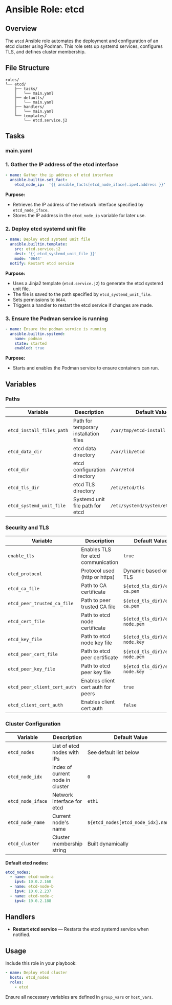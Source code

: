 # Ansible Role: etcd

## Overview
The `etcd` Ansible role automates the deployment and configuration of an etcd cluster using Podman. This role sets up systemd services, configures TLS, and defines cluster membership.

## File Structure
```
roles/
└── etcd/
    ├── tasks/
    │   └── main.yaml
    ├── defaults/
    │   └── main.yaml
    ├── handlers/
    │   └── main.yaml
    └── templates/
        └── etcd.service.j2
```

## Tasks
### main.yaml

### 1. Gather the IP address of the etcd interface
```yaml
- name: Gather the ip address of etcd interface
  ansible.builtin.set_fact:
    etcd_node_ip:  '{{ ansible_facts[etcd_node_iface].ipv4.address }}'
```
**Purpose:**
- Retrieves the IP address of the network interface specified by `etcd_node_iface`.
- Stores the IP address in the `etcd_node_ip` variable for later use.

### 2. Deploy etcd systemd unit file
```yaml
- name: Deploy etcd systemd unit file
  ansible.builtin.template:
    src: etcd.service.j2
    dest: '{{ etcd_systemd_unit_file }}'
    mode: '0644'
  notify: Restart etcd service
```
**Purpose:**
- Uses a Jinja2 template (`etcd.service.j2`) to generate the etcd systemd unit file.
- The file is saved to the path specified by `etcd_systemd_unit_file`.
- Sets permissions to `0644`.
- Triggers a handler to restart the etcd service if changes are made.

### 3. Ensure the Podman service is running
```yaml
- name: Ensure the podman service is running
  ansible.builtin.systemd:
    name: podman
    state: started
    enabled: true
```
**Purpose:**
- Starts and enables the Podman service to ensure containers can run.

## Variables

### Paths
| Variable                  | Description                          | Default Value              |
|---------------------------|--------------------------------------|----------------------------|
| `etcd_install_files_path` | Path for temporary installation files| `/var/tmp/etcd-install`     |
| `etcd_data_dir`           | etcd data directory                  | `/var/lib/etcd`            |
| `etcd_dir`                | etcd configuration directory         | `/var/etcd`                |
| `etcd_tls_dir`            | etcd TLS directory                   | `/etc/etcd/tls`            |
| `etcd_systemd_unit_file`  | Systemd unit file path for etcd      | `/etc/systemd/system/etcd.service` |

### Security and TLS
| Variable                      | Description                          | Default Value              |
|-------------------------------|--------------------------------------|----------------------------|
| `enable_tls`                  | Enables TLS for etcd communication   | `true`                     |
| `etcd_protocol`               | Protocol used (http or https)        | Dynamic based on TLS       |
| `etcd_ca_file`                | Path to CA certificate               | `${etcd_tls_dir}/etcd-ca.pem` |
| `etcd_peer_trusted_ca_file`   | Path to peer trusted CA file         | `${etcd_tls_dir}/etcd-ca.pem` |
| `etcd_cert_file`              | Path to etcd node certificate        | `${etcd_tls_dir}/etcd-node.pem` |
| `etcd_key_file`               | Path to etcd node key file           | `${etcd_tls_dir}/etcd-node.key` |
| `etcd_peer_cert_file`         | Path to etcd peer certificate        | `${etcd_tls_dir}/etcd-node.pem` |
| `etcd_peer_key_file`          | Path to etcd peer key file           | `${etcd_tls_dir}/etcd-node.key` |
| `etcd_peer_client_cert_auth`  | Enables client cert auth for peers   | `true`                     |
| `etcd_client_cert_auth`       | Enables client cert auth             | `false`                    |

### Cluster Configuration
| Variable                  | Description                          | Default Value              |
|---------------------------|--------------------------------------|----------------------------|
| `etcd_nodes`              | List of etcd nodes with IPs          | See default list below     |
| `etcd_node_idx`           | Index of current node in cluster     | `0`                        |
| `etcd_node_iface`         | Network interface for etcd           | `eth1`                     |
| `etcd_node_name`          | Current node's name                  | `${etcd_nodes[etcd_node_idx].name}` |
| `etcd_cluster`            | Cluster membership string            | Built dynamically          |

**Default etcd nodes:**
```yaml
etcd_nodes:
  - name: etcd-node-a
    ipv4: 10.0.2.160
  - name: etcd-node-b
    ipv4: 10.0.2.237
  - name: etcd-node-c
    ipv4: 10.0.2.188
```

## Handlers
- **Restart etcd service** — Restarts the etcd systemd service when notified.

## Usage
Include this role in your playbook:

```yaml
- name: Deploy etcd cluster
  hosts: etcd_nodes
  roles:
    - etcd
```

Ensure all necessary variables are defined in `group_vars` or `host_vars`.


